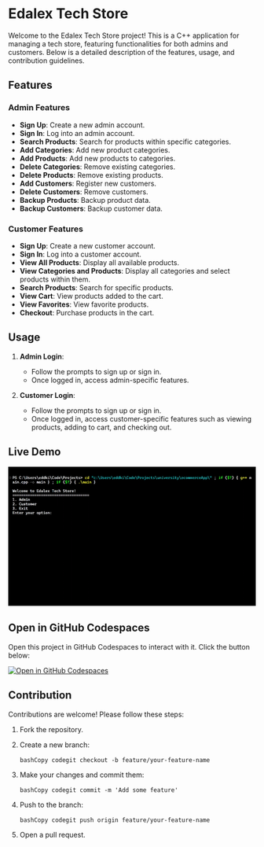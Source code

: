 # Edalex Tech Store

Welcome to the Edalex Tech Store project! This is a C++ application for managing a tech store, featuring functionalities for both admins and customers. Below is a detailed description of the features, usage, and contribution guidelines.

## Features

### Admin Features

-   **Sign Up**: Create a new admin account.
-   **Sign In**: Log into an admin account.
-   **Search Products**: Search for products within specific categories.
-   **Add Categories**: Add new product categories.
-   **Add Products**: Add new products to categories.
-   **Delete Categories**: Remove existing categories.
-   **Delete Products**: Remove existing products.
-   **Add Customers**: Register new customers.
-   **Delete Customers**: Remove customers.
-   **Backup Products**: Backup product data.
-   **Backup Customers**: Backup customer data.

### Customer Features

-   **Sign Up**: Create a new customer account.
-   **Sign In**: Log into a customer account.
-   **View All Products**: Display all available products.
-   **View Categories and Products**: Display all categories and select products within them.
-   **Search Products**: Search for specific products.
-   **View Cart**: View products added to the cart.
-   **View Favorites**: View favorite products.
-   **Checkout**: Purchase products in the cart.

## Usage

1. **Admin Login**:

    - Follow the prompts to sign up or sign in.
    - Once logged in, access admin-specific features.

2. **Customer Login**:

    - Follow the prompts to sign up or sign in.
    - Once logged in, access customer-specific features such as viewing products, adding to cart, and checking out.

## Live Demo

![Edalex Tech Store](Assets/ecom_demo.gif)

## Open in GitHub Codespaces

Open this project in GitHub Codespaces to interact with it. Click the button below:

[![Open in GitHub Codespaces](https://github.com/codespaces/badge.svg)](https://github.com/codespaces/new?repo=yourusername/edalex-tech-store)

## Contribution

Contributions are welcome! Please follow these steps:

1.  Fork the repository.
2.  Create a new branch:

        bashCopy codegit checkout -b feature/your-feature-name

3.  Make your changes and commit them:

        bashCopy codegit commit -m 'Add some feature'

4.  Push to the branch:

        bashCopy codegit push origin feature/your-feature-name

5.  Open a pull request.
